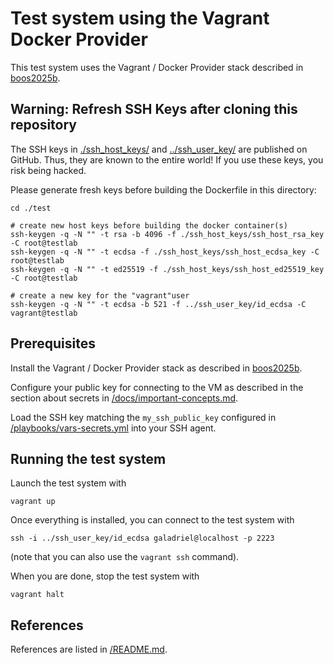 # Test system using the Vagrant Docker Provider

This test system uses the Vagrant / Docker Provider stack described in
[boos2025b](../../README.md#references).

## Warning: Refresh SSH Keys after cloning this repository

The SSH keys in [./ssh_host_keys/](./ssh_host_keys/) and [../ssh_user_key/](../ssh_user_key/) are published on GitHub. Thus, they are known to the entire world! If you use these keys, you risk being hacked.

Please generate fresh keys before building the Dockerfile in this directory:

```shell
cd ./test

# create new host keys before building the docker container(s)
ssh-keygen -q -N "" -t rsa -b 4096 -f ./ssh_host_keys/ssh_host_rsa_key -C root@testlab
ssh-keygen -q -N "" -t ecdsa -f ./ssh_host_keys/ssh_host_ecdsa_key -C root@testlab
ssh-keygen -q -N "" -t ed25519 -f ./ssh_host_keys/ssh_host_ed25519_key -C root@testlab

# create a new key for the "vagrant"user
ssh-keygen -q -N "" -t ecdsa -b 521 -f ../ssh_user_key/id_ecdsa -C vagrant@testlab
```

## Prerequisites

Install the Vagrant / Docker Provider stack as described in
[boos2025b](../../README.md#references).

Configure your public key for connecting to the VM as described in the section about secrets in [/docs/important-concepts.md](../../docs/important-concepts.md).

Load the SSH key matching the `my_ssh_public_key` configured in [/playbooks/vars-secrets.yml](../../playbooks/vars-secrets.yml) into your SSH agent.

## Running the test system

Launch the test system with

```shell
vagrant up
```

Once everything is installed, you can connect to the test system with

```shell
ssh -i ../ssh_user_key/id_ecdsa galadriel@localhost -p 2223
```

(note that you can also use the `vagrant ssh` command).

When you are done, stop the test system with

```shell
vagrant halt
```

## References

References are listed in [/README.md](../../README.md#references).
